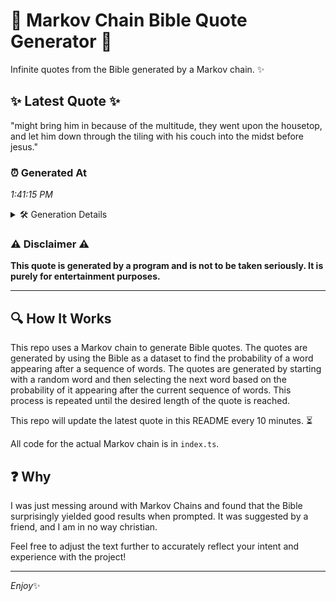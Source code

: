 # 📖 Markov Chain Bible Quote Generator 📖

Infinite quotes from the Bible generated by a Markov chain. ✨

## ✨ Latest Quote ✨
"might bring him in because of the multitude, they went upon the housetop, and let him down through the tiling with his couch into the midst before jesus."

### ⏰ Generated At
*1:41:15 PM*

<details>
    <summary>🛠️ Generation Details</summary>
    <p>
        <strong>🌱 Seed:</strong> might<br>
        <strong>🔄 Iterations:</strong> 27<br>
        <strong>📜 Context History:</strong><br>[ might ]: bring<br>[ might, bring ]: him<br>[ might, bring, him ]: in<br>[ might, bring, him, in ]: because<br>[ might, bring, him, in, because ]: of<br>[ might, bring, him, in, because, of ]: the<br>[ bring, him, in, because, of, the ]: multitude,<br>[ him, in, because, of, the, multitude, ]: they<br>[ in, because, of, the, multitude,, they ]: went<br>[ because, of, the, multitude,, they, went ]: upon<br>[ of, the, multitude,, they, went, upon ]: the<br>[ the, multitude,, they, went, upon, the ]: housetop,<br>[ multitude,, they, went, upon, the, housetop, ]: and<br>[ they, went, upon, the, housetop,, and ]: let<br>[ went, upon, the, housetop,, and, let ]: him<br>[ upon, the, housetop,, and, let, him ]: down<br>[ the, housetop,, and, let, him, down ]: through<br>[ housetop,, and, let, him, down, through ]: the<br>[ and, let, him, down, through, the ]: tiling<br>[ let, him, down, through, the, tiling ]: with<br>[ him, down, through, the, tiling, with ]: his<br>[ down, through, the, tiling, with, his ]: couch<br>[ through, the, tiling, with, his, couch ]: into<br>[ the, tiling, with, his, couch, into ]: the<br>[ tiling, with, his, couch, into, the ]: midst<br>[ with, his, couch, into, the, midst ]: before<br>[ his, couch, into, the, midst, before ]: jesus.<br>
    </p>
</details>

### ⚠️ Disclaimer ⚠️
**This quote is generated by a program and is not to be taken seriously. It is purely for entertainment purposes.**

---

## 🔍 How It Works

This repo uses a Markov chain to generate Bible quotes. The quotes are generated by using the Bible as a dataset to find the probability of a word appearing after a sequence of words. The quotes are generated by starting with a random word and then selecting the next word based on the probability of it appearing after the current sequence of words. This process is repeated until the desired length of the quote is reached.

This repo will update the latest quote in this README every 10 minutes. ⏳

All code for the actual Markov chain is in `index.ts`.

## ❓ Why

I was just messing around with Markov Chains and found that the Bible surprisingly yielded good results when prompted. 
It was suggested by a friend, and I am in no way christian.

Feel free to adjust the text further to accurately reflect your intent and experience with the project!

---

*Enjoy*✨
